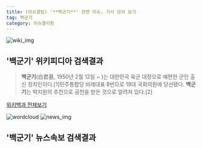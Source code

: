 ```yaml
---
title: (이슈클립) '**백군기**' 관련 이슈, 기사 모아 보기
tag: 백군기
category: 이슈클리핑
---
```

![wiki_img](https://user-images.githubusercontent.com/42597476/44503234-41136a80-a6d0-11e8-9071-6fc6418eafe4.png)
## **'**백군기**'** 위키피디아 검색결과
>**백군기**(白君基, 1950년 2월 12일 ~ )는 대한민국 육군 대장으로 예편한 군인 출신 정치인이다.[1]민주통합당 비례대표 8번으로 19대 국회의원에 당선됐다. **백군기**는 박지원의 추천으로 공천을 받은 것으로 알려져 있다.[2]

<a href="https://ko.wikipedia.org/wiki/백군기" target="_blank">위키백과 전체보기</a>

![wordcloud](https://s3.ap-northeast-2.amazonaws.com/lyrics101-wordcloud/2018-09-28-1538092558.png)
![news_img](https://user-images.githubusercontent.com/42597476/44507050-1206f400-a6e4-11e8-8d98-7ffbfebb353f.png)
## **'**백군기**'** 뉴스속보 검색결과


